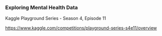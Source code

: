 ### Exploring Mental Health Data

Kaggle Playground Series - Season 4, Episode 11

https://www.kaggle.com/competitions/playground-series-s4e11/overview
